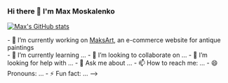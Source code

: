 ### Hi there 👋 I'm Max Moskalenko

[![Max's GitHub stats](https://github-readme-stats.vercel.app/apii?MadMax2121=anuraghazra)](https://github.com/anuraghazra/github-readme-stats)

 <div> - 🔭 I’m currently working on <a href="https://github.com/MadMax2121/MaksArt" target="_blank">MaksArt</a>, an e-commerce website for antique paintings</div>
- 🌱 I’m currently learning ...
- 👯 I’m looking to collaborate on ...
- 🤔 I’m looking for help with ...
- 💬 Ask me about ...
- 📫 How to reach me: ...
- 😄 Pronouns: ...
- ⚡ Fun fact: ...
-->
